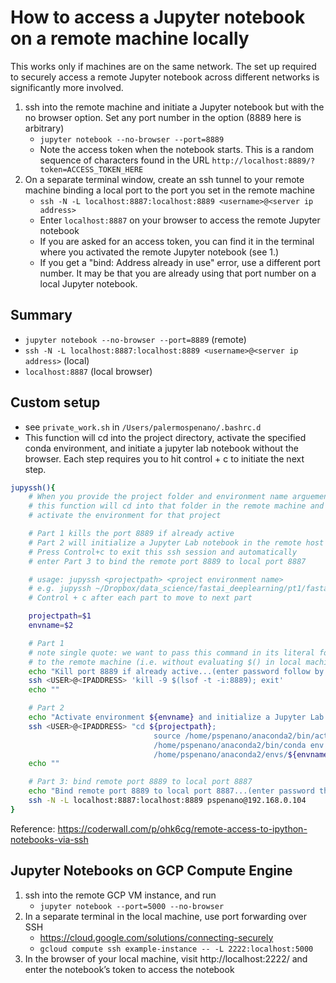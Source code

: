 # How to access a Jupyter notebook on a remote machine locally

This works only if machines are on the same network. The set up required to securely access a remote Jupyter notebook across different networks is significantly more involved.

1. ssh into the remote machine and initiate a Jupyter notebook but with the no browser option. Set any port number in the option (8889 here is arbitrary)
    - `jupyter notebook --no-browser --port=8889`
    - Note the access token when the notebook starts. This is a random sequence of characters found in the URL `http://localhost:8889/?token=ACCESS_TOKEN_HERE`
2. On a separate terminal window, create an ssh tunnel to your remote machine binding a local port to the port you set in the remote machine
    - `ssh -N -L localhost:8887:localhost:8889 <username>@<server ip address>`
    - Enter `localhost:8887` on your browser to access the remote Jupyter notebook
    - If you are asked for an access token, you can find it in the terminal where you activated the remote Jupyter notebook (see 1.)
    - If you get a "bind: Address already in use" error, use a different port number. It may be that you are already using that port number on a local Jupyter notebook.

## Summary
- `jupyter notebook --no-browser --port=8889` (remote)
- `ssh -N -L localhost:8887:localhost:8889 <username>@<server ip address>` (local)
- `localhost:8887` (local browser)

## Custom setup
- see `private_work.sh` in `/Users/palermospenano/.bashrc.d`
- This function will cd into the project directory, activate the specified conda environment, and initiate a jupyter lab notebook without the browser. Each step requires you to hit control + c to initiate the next step.

```bash
jupyssh(){
    # When you provide the project folder and environment name arguements
    # this function will cd into that folder in the remote machine and
    # activate the environment for that project

    # Part 1 kills the port 8889 if already active
    # Part 2 will initialize a Jupyter Lab notebook in the remote host
    # Press Control+c to exit this ssh session and automatically
    # enter Part 3 to bind the remote port 8889 to local port 8887

    # usage: jupyssh <projectpath> <project environment name>
    # e.g. jupyssh ~/Dropbox/data_science/fastai_deeplearning/pt1/fastai fastai
    # Control + c after each part to move to next part

    projectpath=$1
    envname=$2

    # Part 1
    # note single quote: we want to pass this command in its literal form
    # to the remote machine (i.e. without evaluating $() in local machine)
    echo "Kill port 8889 if already active...(enter password follow by Control + C to move to next part)"
    ssh <USER>@<IPADDRESS> 'kill -9 $(lsof -t -i:8889); exit'
    echo ""

    # Part 2
    echo "Activate environment ${envname} and initialize a Jupyter Lab session...(enter password follow by Control + C to move to next part)"
    ssh <USER>@<IPADDRESS> "cd ${projectpath};
                                source /home/pspenano/anaconda2/bin/activate ${envname};
                                /home/pspenano/anaconda2/bin/conda env list;
                                /home/pspenano/anaconda2/envs/${envname}/bin/jupyter lab --no-browser --port=8889; exit"
    echo ""

    # Part 3: bind remote port 8889 to local port 8887
    echo "Bind remote port 8889 to local port 8887...(enter password then open new terminal window and execute jupybrowser)"
    ssh -N -L localhost:8887:localhost:8889 pspenano@192.168.0.104
}
```

Reference: https://coderwall.com/p/ohk6cg/remote-access-to-ipython-notebooks-via-ssh

## Jupyter Notebooks on GCP Compute Engine
1. ssh into the remote GCP VM instance, and run  
    * `jupyter notebook --port=5000 --no-browser`
2. In a separate terminal in the local machine, use port forwarding over SSH
    * https://cloud.google.com/solutions/connecting-securely
    * `gcloud compute ssh example-instance -- -L 2222:localhost:5000`
3. In the browser of your local machine, visit http://localhost:2222/ and enter the notebook’s token to access the notebook

